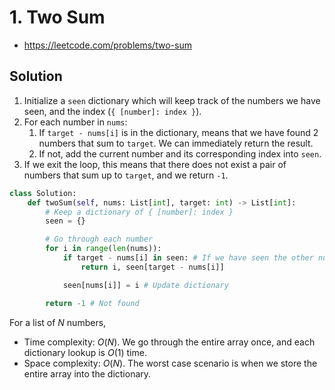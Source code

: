 # 1. Two Sum

- https://leetcode.com/problems/two-sum

## Solution

1. Initialize a `seen` dictionary which will keep track of the numbers we have seen, and the index (`{ [number]: index }`).
2. For each number in `nums`:
   1. If `target - nums[i]` is in the dictionary, means that we have found 2 numbers that sum to `target`. We can immediately return the result.
   2. If not, add the current number and its corresponding index into `seen`.
3. If we exit the loop, this means that there does not exist a pair of numbers that sum up to `target`, and we return `-1`.

```python
class Solution:
    def twoSum(self, nums: List[int], target: int) -> List[int]:
        # Keep a dictionary of { [number]: index }
        seen = {}

        # Go through each number
        for i in range(len(nums)):
            if target - nums[i] in seen: # If we have seen the other number
                return i, seen[target - nums[i]]

            seen[nums[i]] = i # Update dictionary

        return -1 # Not found
```

For a list of $N$ numbers,
- Time complexity: $O(N)$. We go through the entire array once, and each dictionary lookup is $O(1)$ time.
- Space complexity: $O(N)$. The worst case scenario is when we store the entire array into the dictionary.
